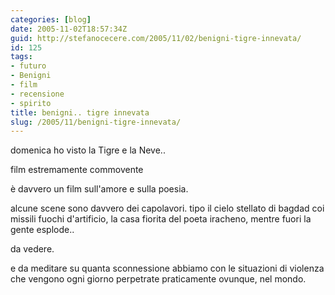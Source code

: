 ```yaml
---
categories: [blog]
date: 2005-11-02T18:57:34Z
guid: http://stefanocecere.com/2005/11/02/benigni-tigre-innevata/
id: 125
tags:
- futuro
- Benigni
- film
- recensione
- spirito
title: benigni.. tigre innevata
slug: /2005/11/benigni-tigre-innevata/
---
```


domenica ho visto la Tigre e la Neve..

film estremamente commovente

è davvero un film sull'amore e sulla poesia.

alcune scene sono davvero dei capolavori. tipo il cielo stellato di bagdad coi missili fuochi d'artificio, la casa fiorita del poeta iracheno, mentre fuori la gente esplode..

da vedere.

e da meditare su quanta sconnessione abbiamo con le situazioni di violenza che vengono ogni giorno perpetrate praticamente ovunque, nel mondo.